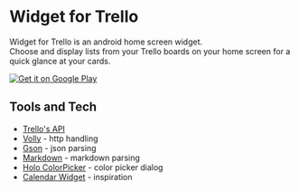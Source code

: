 # Widget for Trello
Widget for Trello is an android home screen widget.  
Choose and display lists from your Trello boards on your home screen for a quick glance at your cards.

<a href="https://play.google.com/store/apps/details?id=com.oryanmat.trellowidget">
  <img alt="Get it on Google Play"
       src="https://developer.android.com/images/brand/en_generic_rgb_wo_60.png" />
</a>

Tools and Tech
--------------
* [Trello's API](http://trello.com/docs)
* [Volly](http://github.com/mcxiaoke/android-volley) - http handling
* [Gson](http://sites.google.com/site/gson/) - json parsing
* [Markdown](http://github.com/Commit451/bypasses/) - markdown parsing
* [Holo ColorPicker](http://github.com/LarsWerkman/HoloColorPicker) - color picker dialog
* [Calendar Widget](http://github.com/plusonelabs/calendar-widget) - inspiration
